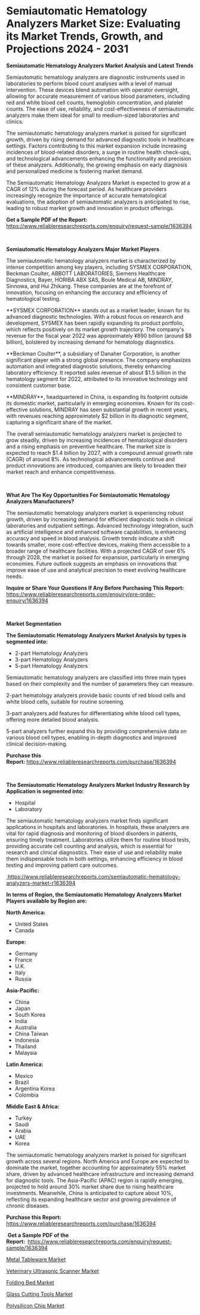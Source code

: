 <p><h1>Semiautomatic Hematology Analyzers Market Size: Evaluating its Market Trends, Growth, and Projections 2024 - 2031</h1></p><p><strong>Semiautomatic Hematology Analyzers Market Analysis and Latest Trends</strong></p>
<p><p>Semiautomatic hematology analyzers are diagnostic instruments used in laboratories to perform blood count analyses with a level of manual intervention. These devices blend automation with operator oversight, allowing for accurate measurement of various blood parameters, including red and white blood cell counts, hemoglobin concentration, and platelet counts. The ease of use, reliability, and cost-effectiveness of semiautomatic analyzers make them ideal for small to medium-sized laboratories and clinics.</p><p>The semiautomatic hematology analyzers market is poised for significant growth, driven by rising demand for advanced diagnostic tools in healthcare settings. Factors contributing to this market expansion include increasing incidences of blood-related disorders, a surge in routine health check-ups, and technological advancements enhancing the functionality and precision of these analyzers. Additionally, the growing emphasis on early diagnosis and personalized medicine is fostering market demand.</p><p>The Semiautomatic Hematology Analyzers Market is expected to grow at a CAGR of 12% during the forecast period. As healthcare providers increasingly recognize the importance of accurate hematological evaluations, the adoption of semiautomatic analyzers is anticipated to rise, leading to robust market growth and innovation in product offerings.</p></p>
<p><strong>Get a Sample PDF of the Report:&nbsp;</strong> <a href="https://www.reliableresearchreports.com/enquiry/request-sample/1636394">https://www.reliableresearchreports.com/enquiry/request-sample/1636394</a></p>
<p>&nbsp;</p>
<p><strong>Semiautomatic Hematology Analyzers Major Market Players</strong></p>
<p><p>The semiautomatic hematology analyzers market is characterized by intense competition among key players, including SYSMEX CORPORATION, Beckman Coulter, ABBOTT LABORATORIES, Siemens Healthcare Diagnostics, Bayer, HORIBA ABX SAS, Boule Medical AB, MINDRAY, Sinnowa, and Hui Zhikang. These companies are at the forefront of innovation, focusing on enhancing the accuracy and efficiency of hematological testing.</p><p>**SYSMEX CORPORATION** stands out as a market leader, known for its advanced diagnostic technologies. With a robust focus on research and development, SYSMEX has been rapidly expanding its product portfolio, which reflects positively on its market growth trajectory. The company's revenue for the fiscal year 2022 was approximately ¥890 billion (around $8 billion), bolstered by increasing demand for hematology diagnostics.</p><p>**Beckman Coulter**, a subsidiary of Danaher Corporation, is another significant player with a strong global presence. The company emphasizes automation and integrated diagnostic solutions, thereby enhancing laboratory efficiency. It reported sales revenue of about $1.5 billion in the hematology segment for 2022, attributed to its innovative technology and consistent customer base.</p><p>**MINDRAY**, headquartered in China, is expanding its footprint outside its domestic market, particularly in emerging economies. Known for its cost-effective solutions, MINDRAY has seen substantial growth in recent years, with revenues reaching approximately $2 billion in its diagnostic segment, capturing a significant share of the market.</p><p>The overall semiautomatic hematology analyzers market is projected to grow steadily, driven by increasing incidences of hematological disorders and a rising emphasis on preventive healthcare. The market size is expected to reach $1.4 billion by 2027, with a compound annual growth rate (CAGR) of around 8%. As technological advancements continue and product innovations are introduced, companies are likely to broaden their market reach and enhance competitiveness.</p></p>
<p>&nbsp;</p>
<p><strong>What Are The Key Opportunities For Semiautomatic Hematology Analyzers Manufacturers?</strong></p>
<p><p>The semiautomatic hematology analyzers market is experiencing robust growth, driven by increasing demand for efficient diagnostic tools in clinical laboratories and outpatient settings. Advanced technology integration, such as artificial intelligence and enhanced software capabilities, is enhancing accuracy and speed in blood analysis. Growth trends indicate a shift towards smaller, more cost-effective devices, making them accessible to a broader range of healthcare facilities. With a projected CAGR of over 6% through 2028, the market is poised for expansion, particularly in emerging economies. Future outlook suggests an emphasis on innovations that improve ease of use and analytical precision to meet evolving healthcare needs.</p></p>
<p><strong>Inquire or Share Your Questions If Any Before Purchasing This Report:</strong> <a href="https://www.reliableresearchreports.com/enquiry/pre-order-enquiry/1636394">https://www.reliableresearchreports.com/enquiry/pre-order-enquiry/1636394</a></p>
<p>&nbsp;</p>
<p><strong>Market Segmentation</strong></p>
<p><strong>The Semiautomatic Hematology Analyzers Market Analysis by types is segmented into:</strong></p>
<p><ul><li>2-part Hematology Analyzers</li><li>3-part Hematology Analyzers</li><li>5-part Hematology Analyzers</li></ul></p>
<p><p>Semiautomatic hematology analyzers are classified into three main types based on their complexity and the number of parameters they can measure. </p><p>2-part hematology analyzers provide basic counts of red blood cells and white blood cells, suitable for routine screening. </p><p>3-part analyzers add features for differentiating white blood cell types, offering more detailed blood analysis. </p><p>5-part analyzers further expand this by providing comprehensive data on various blood cell types, enabling in-depth diagnostics and improved clinical decision-making.</p></p>
<p><strong>Purchase this Report:&nbsp;</strong><a href="https://www.reliableresearchreports.com/purchase/1636394">https://www.reliableresearchreports.com/purchase/1636394</a></p>
<p>&nbsp;</p>
<p><strong>The Semiautomatic Hematology Analyzers Market Industry Research by Application is segmented into:</strong></p>
<p><ul><li>Hospital</li><li>Laboratory</li></ul></p>
<p><p>The semiautomatic hematology analyzers market finds significant applications in hospitals and laboratories. In hospitals, these analyzers are vital for rapid diagnosis and monitoring of blood disorders in patients, ensuring timely treatment. Laboratories utilize them for routine blood tests, providing accurate cell counting and analysis, which is essential for research and clinical diagnostics. Their ease of use and reliability make them indispensable tools in both settings, enhancing efficiency in blood testing and improving patient care outcomes.</p></p>
<p><a href="https://www.reliableresearchreports.com/semiautomatic-hematology-analyzers-market-r1636394">&nbsp;https://www.reliableresearchreports.com/semiautomatic-hematology-analyzers-market-r1636394</a></p>
<p><strong>In terms of Region, the Semiautomatic Hematology Analyzers Market Players available by Region are:</strong></p>
<p>
    <p> <strong> North America: </strong>
        <ul>
            <li>United States</li>
            <li>Canada</li>
        </ul>
        </p> 
    <p> <strong> Europe: </strong>
        <ul>
            <li>Germany</li>
            <li>France</li>
            <li>U.K.</li>
            <li>Italy</li>
            <li>Russia</li>
        </ul>
        </p> 
    <p> <strong> Asia-Pacific: </strong>
        <ul>
            <li>China</li>
            <li>Japan</li>
            <li>South Korea</li>
            <li>India</li>
            <li>Australia</li>
            <li>China Taiwan</li>
            <li>Indonesia</li>
            <li>Thailand</li>
            <li>Malaysia</li>
        </ul>
        </p> 
    <p> <strong> Latin America: </strong>
        <ul>
            <li>Mexico</li>
            <li>Brazil</li>
            <li>Argentina Korea</li>
            <li>Colombia</li>
        </ul>
        </p> 
    <p> <strong> Middle East & Africa: </strong>
        <ul>
            <li>Turkey</li>
            <li>Saudi</li>
            <li>Arabia</li>
            <li>UAE</li>
            <li>Korea</li>
        </ul>
    </p>
    </p>
<p><p>The semiautomatic hematology analyzers market is poised for significant growth across several regions. North America and Europe are expected to dominate the market, together accounting for approximately 55% market share, driven by advanced healthcare infrastructure and increasing demand for diagnostic tools. The Asia-Pacific (APAC) region is rapidly emerging, projected to hold around 30% market share due to rising healthcare investments. Meanwhile, China is anticipated to capture about 10%, reflecting its expanding healthcare sector and growing prevalence of chronic diseases.</p></p>
<p><strong>Purchase this Report: </strong><a href="https://www.reliableresearchreports.com/purchase/1636394">https://www.reliableresearchreports.com/purchase/1636394</a></p>
<p>&nbsp;<strong>Get a Sample PDF of the Report:&nbsp;&nbsp;</strong><a href="https://www.reliableresearchreports.com/enquiry/request-sample/1636394">https://www.reliableresearchreports.com/enquiry/request-sample/1636394</a></p>
<p><strong></strong></p>
<p><p><a href="https://issuu.com/reportprime-2/docs/metal-tableware-market-size-2030.pp_d0e8dc1b4988df">Metal Tableware Market</a></p><p><a href="https://github.com/ParvinKhatun77/Market-Research-Report-List-1/blob/main/veterinary-ultrasonic-scanner-market.md">Veterinary Ultrasonic Scanner Market</a></p><p><a href="https://issuu.com/reportprime-2/docs/folding-bed-market-size-2030.pptx_885deb6fd59f08">Folding Bed Market</a></p><p><a href="https://www.linkedin.com/pulse/what-emerging-market-trends-glass-cutting-tools-detailed-overview-60ume?trackingId=xSTS7kmPT8yDfNm1NxYf6g%3D%3D">Glass Cutting Tools Market</a></p><p><a href="https://medium.com/@rick7624852024/polysilicon-chip-market-outlook-complete-industry-analysis-2024-to-2031-5873ec962fc4?postPublishedType=repub">Polysilicon Chip Market</a></p></p>